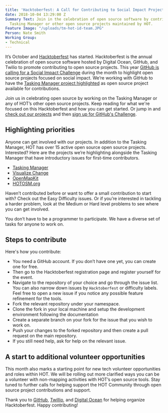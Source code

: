 ```yaml
---
title: 'Hacktoberfest: A Call for Contributing to Social Impact Projects'
date: 2018-10-04 13:29:00 Z
Summary Text: Join in the celebration of open source software by contributing to the
  Tasking Manager or other open source projects maintained by HOT.
Feature Image: "/uploads/tm-hot-id-team.JPG"
Person: Nate Smith
Working Group:
- Technical
---
```


It’s October and [Hacktoberfest](https://hacktoberfest.digitalocean.com/) has started. Hacktoberfest is the annual celebration of open source software hosted by Digital Ocean, GitHub, and Twilio to promote contributing to open source projects. This year [GitHub is calling for a Social Impact Challenge](https://blog.github.com/2018-10-02-join-the-social-impact-hacktoberfest-challenge/) during the month to highlight open source projects focused on social impact. We’re working with GitHub to have the [Tasking Manager project highlighted](https://blog.github.com/2018-10-02-join-the-social-impact-hacktoberfest-challenge/#humanitarian-openstreetmap) as open source project available for contributions. 

Join us in celebrating open source by working on the Tasking Manager or any of HOT’s other open source projects. Keep reading for what we're focused on this Hacktoberfest and how you can get started. Or jump in and [check out our projects](https://github.com/hotosm) and then [sign up for GitHub's Challenge](https://github.community/t5/Social-Impact-Collection/con-p/SocialImpactCollectionChallenge).

## Highlighting priorities

Anyone can get involved with our projects. In addition to the Tasking Manager, HOT has over 15 active open source open source projects. Interested? Here are the projects we’re highlighting alongside the Tasking Manager that have introductory issues for first-time contributors. 

- [Tasking Manager](https://github.com/hotosm/tasking-manager)
- [Visualize Change](https://github.com/hotosm/visualize-change)
- [OpenMapKit](https://github.com/hotosm/OpenMapKitServer)
- [HOTOSM.org](https://github.com/hotosm/hotosm-website)

Haven’t contributed before or want to offer a small contribution to start with? Check out the Easy Difficulty issues. Or if you’re interested in tackling a harder problem, look at the Medium or Hard level problems to see where you can get involved. 

You don’t have to be a programmer to participate. We have a diverse set of tasks for anyone to work on. 

## Steps to contribute

Here's how you contribute:

- You need a GitHub account. If you don’t have one yet, you can create one for free.
- Then go to the Hacktoberfest registration page and register yourself for the event.
- Navigate to the repository of your choice and go through the issue list. You can also narrow down issues by `Hacktoberfest`  or difficulty labels. Feel free to open a new issue if you notice any possible feature refinement for the  tools.
- Fork the relevant repository under your namespace.
- Clone the fork in your local machine and setup the development environment following the documentation
- Create a separate branch on your fork for the issue that you wish to work on.
- Push your changes to the forked repository and then create a pull request on the main repository.
- If you still need help, ask for help on the relevant issue.

## A start to additional volunteer opportunities

This month also marks a starting point for new tech volunteer opportunities and roles within HOT. We will be rolling out more clarified ways you can be a volunteer with non-mapping activities with HOT’s open source tools. Stay tuned to further calls for helping support the HOT Community through open source project contributions and support. 

Thank you to [GitHub](https://github.com/), [Twillio](https://www.twilio.com/), and [Digital Ocean](https://www.digitalocean.com/) for helping organize Hacktoberfest. Happy contributing!
